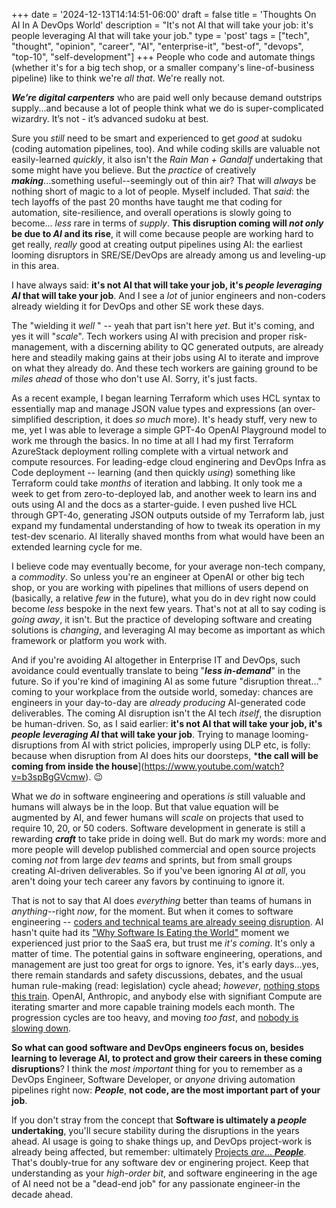 +++
date = '2024-12-13T14:14:51-06:00'
draft = false
title = 'Thoughts On AI In A DevOps World'
description = "It's not AI that will take your job: it's people leveraging AI that will take your job."
type = 'post'
tags = ["tech", "thought", "opinion", "career", "AI", "enterprise-it", "best-of", "devops", "top-10", "self-development"]
+++
People who code and automate things (whether it's for a big tech shop, or a smaller company's line-of-business pipeline) like to think we're *all that*.  We're really not. <br />

***We’re digital carpenters*** who are paid well only because demand outstrips supply...and because a lot of people think what we do is super-complicated wizardry. It’s not - it’s advanced sudoku at best.  <br />

Sure  you *still* need to be smart and experienced to get *good* at sudoku (coding automation pipelines, too). And while coding skills are valuable not easily-learned *quickly*, it also isn't the *Rain Man + Gandalf* undertaking that some might have you believe. But the *practice* of creatively ***making***...something useful--seemingly out of thin air? That will *always* be nothing short of magic to a lot of people.  Myself included.  That *said*: the tech layoffs of the past 20 months have taught me that coding for automation, site-resilience, and overall operations is slowly going to become... *less* rare in terms of *supply*.  **This disruption coming will *not only* be due to *AI* and its rise**, it will come because people are working hard to get really, *really* good at creating output pipelines using AI: the earliest looming disruptors in SRE/SE/DevOps are already among us and leveling-up in this area. <br />

I have always said: **it's not AI that will take your job, it's ***people*** ***leveraging AI*** that will take your job**.  And I see a *lot* of junior engineers and non-coders already wielding it for DevOps and other SE work these days. <br />

The "wielding it *well* " -- yeah that part isn't here *yet*. But it's coming, and yes it will "*scale*". Tech workers using AI with precision and proper risk-management, with a discerning ability to QC generated outputs, are already here and steadily making gains at their jobs using AI to iterate and improve on what they already do.  And these tech workers are gaining ground to be *miles ahead* of those who don't use AI. Sorry, it's just facts. <br />

As a recent example, I began learning Terraform which uses HCL syntax to essentially map and manage JSON value types and expressions (an over-simplified description, it does *so much* more). It's heady stuff, very new to me, yet I was able to leverage a simple GPT-4o OpenAI Playground model to work me through the basics.  In no time at all I had my first Terraform AzureStack deployment rolling complete with a virtual network and compute resources.  For leading-edge cloud enginering and DevOps Infra as Code deployment -- learning (and then quickly *using*) something like Terraform could take *months* of iteration and labbing.  It only took me a week to get from zero-to-deployed lab, and another week to learn ins and outs using AI and the docs as a starter-guide. I even pushed live HCL through GPT-4o, generating JSON outputs outside of my Terraform lab, just expand my fundamental understanding of how to tweak its operation in my test-dev scenario. AI literally shaved months from what would have been an extended learning cycle for me. <br />

I believe code may eventually become, for your average non-tech company, a *commodity*.  So unless you're an engineer at OpenAI or other big tech shop, or you are working with pipelines that millions of users depend on (basically, a relative *few* in the future), what you do in dev right now could become *less* bespoke in the next few years. That's not at all to say coding is *going away*, it isn't.  But the practice of developing software and creating solutions is *changing*, and leveraging AI may become as important as which framework or platform you work with. <br />

And if you're avoiding AI altogether in Enterprise IT and DevOps, such avoidance could eventually translate to being "***less in-demand***" in the future. So if you're kind of imagining AI as some future "disruption threat..." coming to your workplace from the outside world, someday: chances are engineers in your day-to-day are *already producing* AI-generated code deliverables.  The coming AI disruption isn't the AI tech *itself*, the disruption be human-driven.  So, as I said earlier: **it's not AI that will take your job, it's ***people*** ***leveraging AI*** that will take your job**. Trying to manage looming-disruptions from AI with strict policies, improperly using DLP etc, is folly: because when disruption from AI does hits our doorsteps, ***the call will be coming from inside the house**](https://www.youtube.com/watch?v=b3spBgGVcmw). 😉 <br />

What we *do* in software engineering and operations *is* still valuable and humans will always be in the loop.  But that value equation will be augmented by AI, and fewer humans will *scale* on projects that used to require 10, 20, or 50 coders.  Software development in generate is still a rewarding ***craft*** to take pride in doing well.  But do mark my words: more and more people will develop published commercial and open source projects coming *not* from large *dev teams* and sprints, but from small groups creating AI-driven deliverables. So if you've been ignoring AI *at all*, you aren't doing your tech career any favors by continuing to ignore it.  <br />

That is not to say that AI does *everything* better than teams of humans in *anything*--right *now*, for the moment. But when it comes to software engineering -- <a href="https://www.techtarget.com/whatis/feature/Tech-sector-layoffs-explained-What-you-need-to-know">coders and technical teams are already seeing disruption</a>. AI hasn't quite had its ["Why Software Is Eating the World"](https://a16z.com/why-software-is-eating-the-world/) moment we experienced just prior to the SaaS era, but trust me *it's coming*.  It's only a matter of time.  The potential gains in software engineering, operations, and management are just too great for orgs to ignore. Yes, it's early days...yes, there remain standards and safety discussions, debates, and the usual human rule-making (read: legislation) cycle ahead; *however*, [nothing stops this train](https://www.youtube.com/watch?v=eqdoO1dVZTM&t=89s).  OpenAI, Anthropic, and anybody else with signifiant Compute are iterating smarter and more capable training models each month.  The progression cycles are too heavy, and moving *too fast*, and [nobody is slowing down](https://news.harvard.edu/gazette/story/2023/10/a-tech-warning-ai-is-coming-fast-and-its-going-to-be-rough-ride/).  <br />  

**So what can good software and DevOps engineers focus on, besides learning to leverage AI, to protect and grow their careers in these coming disruptions**?  I think the *most important* thing for you to remember as a DevOps Engineer, Software Developer, or *anyone* driving automation pipelines right now: ***People***, **not code, are the most important part of your job**.  <br />

If you don't stray from the concept that **Software is ultimately a ***people*** undertaking**, you'll secure stability during the disruptions in the years ahead. AI usage is going to shake things up, and DevOps project-work is already being affected, but remember: ultimately [Projects *are*... ***People***](https://julianwest.me/Blog/projects-are-people/). That's doubly-true for any software dev or enginering project.  Keep that understanding as your *high-order bit*, and software engineering in the age of AI need not be a "dead-end job" for any passionate engineer-in the decade ahead.